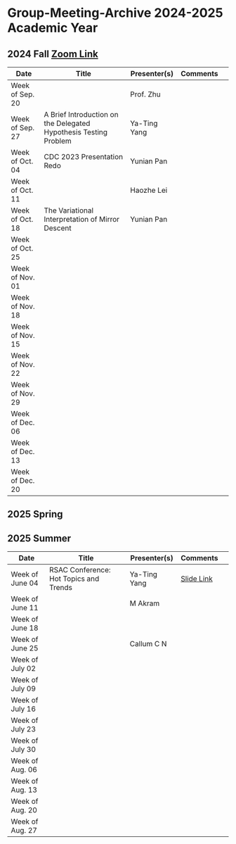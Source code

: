 # Group-Meeting-Archive 2024-2025 Academic Year

## 2024 Fall [Zoom Link](https://nyu.zoom.us/j/94672827796)
| Date                | Title                | Presenter(s) | Comments |   |
|---------------------|----------------------|--------------|----------|---|
| Week of Sep. 20     |                      |  Prof. Zhu   |      |   |
| Week of Sep. 27     | A Brief Introduction on the Delegated Hypothesis Testing Problem |Ya-Ting Yang |          |   |
| Week of Oct. 04     | CDC 2023 Presentation Redo | Yunian Pan  |          |   |
| Week of Oct. 11     |   | Haozhe Lei  |          |   |
| Week of Oct. 18     | The Variational Interpretation of Mirror Descent |  Yunian Pan  |          |   |
| Week of Oct. 25     ||              |          |   |
| Week of Nov. 01     |                      |              |          |   |
| Week of Nov. 18     |                      |              |          |   |
| Week of Nov. 15     |                      |              |          |   |
| Week of Nov. 22     |                      |              |          |   |
| Week of Nov. 29     |                      |              |          |   |
| Week of Dec. 06     |                      |              |          |   |
| Week of Dec. 13     |                      |              |          |   |
| Week of Dec. 20     |                      |              |          |   |



## 2025 Spring


## 2025 Summer
| Date            | Title                                                     | Presenter(s) | Comments |   |
| --------------- | --------------------------------------------------------- | ------------ | -------- | - |
| Week of June 04 |   RSAC Conference: Hot Topics and Trends   | Ya-Ting Yang | [Slide Link](https://drive.google.com/file/d/1o7rpyiPLZD4bWKlpbGn3gkuUPygj9oyU/view?usp=sharing)                    |   |
| Week of June 11 |                                                           |  M Akram     |          |   |
| Week of June 18 |                                                           |              |          |   |
| Week of June 25 |                                                           |  Callum C N  |          |   |
| Week of July 02 |                                                           |              |          |   |
| Week of July 09 |                                                           |              |          |   |
| Week of July 16 |                                                           |              |          |   |
| Week of July 23 |                                                           |              |          |   |
| Week of July 30 |                                                           |              |          |   |
| Week of Aug. 06 |                                                           |              |          |   |
| Week of Aug. 13 |                                                           |              |          |   |
| Week of Aug. 20 |                                                           |              |          |   |
| Week of Aug. 27 |                                                           |              |          |   |
